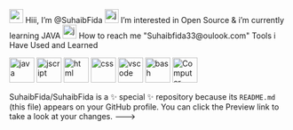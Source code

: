 
 <img src="https://media.giphy.com/media/FNQXcSWWc0wI9jUPxD/giphy.gif" alt="emo" width="25" height="25"/>
 Hiii, I’m @SuhaibFida
 <img src="https://media.giphy.com/media/klqFYuUe5aIwl269hw/giphy.gif" alt="j" width="25" height="25"/>
 I’m interested in Open Source & i’m currently learning JAVA
 <img src="https://media.giphy.com/media/JmUBRJTqnCZ8F57oQr/giphy.gif" alt="j" width="25" height="25"/>
 How to reach me "Suhaibfida33@oulook.com"
 Tools i Have Used and Learned</h2>
<p align="left">
<img src="https://cdn.jsdelivr.net/gh/devicons/devicon/icons/java/java-original-wordmark.svg" alt="java" width="45" height="45"/>
<img src="https://cdn.jsdelivr.net/gh/devicons/devicon/icons/javascript/javascript-original.svg" alt="jscript" width="45" height="45"/>
<img src="https://cdn.jsdelivr.net/gh/devicons/devicon/icons/html5/html5-plain-wordmark.svg" alt="html" width="45" height="45" />
<img src="https://cdn.jsdelivr.net/gh/devicons/devicon/icons/css3/css3-original-wordmark.svg" alt="css" width="45" height="45" />
<img src="https://cdn.jsdelivr.net/gh/devicons/devicon/icons/vscode/vscode-original.svg" alt="vscode" width="45" height="45"/>
<img src="https://cdn.jsdelivr.net/gh/devicons/devicon/icons/bash/bash-original.svg" alt="bash" width="45" height="45"/>
<img src="https://media.giphy.com/media/PRU4TqzdyLCHS/giphy.gif" alt="Computer man" style="width:45px;height:45px;">
</p>

SuhaibFida/SuhaibFida is a ✨ special ✨ repository because its `README.md` (this file) appears on your GitHub profile.
You can click the Preview link to take a look at your changes.
--->

